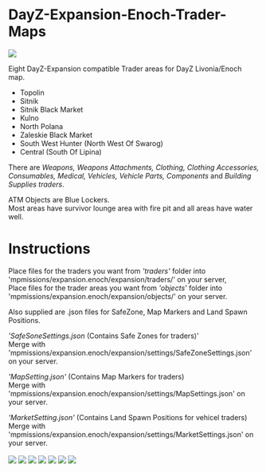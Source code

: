 # DayZ-Expansion-Enoch-Trader-Maps
![](https://github.com/mgkelley/DayZ-Expansion-Enoch-Trader-Maps/blob/main/screenshots/EnochTradersDayZExpansion.jpg?raw=true)

Eight DayZ-Expansion compatible Trader areas for DayZ Livonia/Enoch map.

* Topolin
* Sitnik
* Sitnik Black Market
* Kulno
* North Polana
* Zaleskie Black Market
* South West Hunter (North West Of Swarog)
* Central (South Of Lipina)

There are _Weapons, Weapons Attachments, Clothing, Clothing Accessories, Consumables, Medical, Vehicles, Vehicle Parts, Components_ and _Building Supplies traders_.

ATM Objects are Blue Lockers.
<br />Most areas have survivor lounge area with fire pit and all areas have water well.

# Instructions
Place files for the traders you want from _'traders'_ folder into 'mpmissions/expansion.enoch/expansion/traders/' on your server,<br />
Place files for the trader areas you want from _'objects'_ folder into 'mpmissions/expansion.enoch/expansion/objects/' on your server.

Also supplied are .json files for SafeZone, Map Markers and Land Spawn Positions.<br />

_'SafeSoneSettings.json_ (Contains Safe Zones for traders)'<br />
Merge with 'mpmissions/expansion.enoch/expansion/settings/SafeZoneSettings.json' on your server.<br />

_'MapSetting.json'_ (Contains Map Markers for traders) <br />
Merge with 'mpmissions/expansion.enoch/expansion/settings/MapSettings.json' on your server.<br />

_'MarketSetting.json'_ (Contains Land Spawn Positions for vehicel traders)<br/>
Merge with 'mpmissions/expansion.enoch/expansion/settings/MarketSettings.json' on your server.<br />
<br />
![](https://github.com/mgkelley/DayZ-Expansion-Enoch-Trader-Maps/blob/main/screenshots/2663421178_preview_ss2.jpg?raw=true)
![](https://github.com/mgkelley/DayZ-Expansion-Enoch-Trader-Maps/blob/main/screenshots/2663421178_preview_ss2a.jpg?raw=true)
![](https://github.com/mgkelley/DayZ-Expansion-Enoch-Trader-Maps/blob/main/screenshots/2663421178_preview_ss3a.jpg?raw=true)
![](https://github.com/mgkelley/DayZ-Expansion-Enoch-Trader-Maps/blob/main/screenshots/2663421178_preview_ss4a.jpg?raw=true)
![](https://github.com/mgkelley/DayZ-Expansion-Enoch-Trader-Maps/blob/main/screenshots/2663421178_preview_ss5.jpg?raw=true)
![](https://github.com/mgkelley/DayZ-Expansion-Enoch-Trader-Maps/blob/main/screenshots/2663421178_preview_ss5a.jpg?raw=true)
![](https://github.com/mgkelley/DayZ-Expansion-Enoch-Trader-Maps/blob/main/screenshots/2663421178_preview_ss8.jpg?raw=true)
